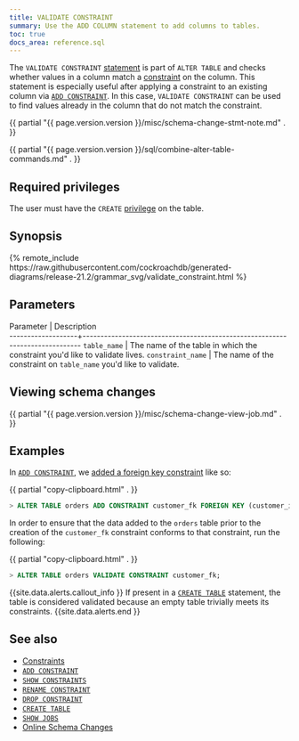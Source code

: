 ```yaml
---
title: VALIDATE CONSTRAINT
summary: Use the ADD COLUMN statement to add columns to tables.
toc: true
docs_area: reference.sql
---
```


The `VALIDATE CONSTRAINT` [statement](sql-statements.html) is part of `ALTER TABLE` and checks whether values in a column match a [constraint](constraints.html) on the column. This statement is especially useful after applying a constraint to an existing column via [`ADD CONSTRAINT`](add-constraint.html). In this case, `VALIDATE CONSTRAINT` can be used to find values already in the column that do not match the constraint.

{{ partial "{{ page.version.version }}/misc/schema-change-stmt-note.md" . }}

{{ partial "{{ page.version.version }}/sql/combine-alter-table-commands.md" . }}

## Required privileges

The user must have the `CREATE` [privilege](authorization.html#assign-privileges) on the table.

## Synopsis

<div>
{% remote_include https://raw.githubusercontent.com/cockroachdb/generated-diagrams/release-21.2/grammar_svg/validate_constraint.html %}
</div>

## Parameters

 Parameter         | Description                                                                 
-------------------+-----------------------------------------------------------------------------
 `table_name`      | The name of the table in which the constraint you'd like to validate lives.
 `constraint_name` | The name of the constraint on `table_name` you'd like to validate.          

## Viewing schema changes

{{ partial "{{ page.version.version }}/misc/schema-change-view-job.md" . }}

## Examples

In [`ADD CONSTRAINT`](add-constraint.html), we [added a foreign key constraint](add-constraint.html#add-the-foreign-key-constraint-with-cascade) like so:

{{ partial "copy-clipboard.html" . }}
~~~ sql
> ALTER TABLE orders ADD CONSTRAINT customer_fk FOREIGN KEY (customer_id) REFERENCES customers (id) ON DELETE CASCADE;
~~~

In order to ensure that the data added to the `orders` table prior to the creation of the `customer_fk` constraint conforms to that constraint, run the following:

{{ partial "copy-clipboard.html" . }}
~~~ sql
> ALTER TABLE orders VALIDATE CONSTRAINT customer_fk;
~~~

{{site.data.alerts.callout_info }}
If present in a [`CREATE TABLE`](create-table.html) statement, the table is considered validated because an empty table trivially meets its constraints.
{{site.data.alerts.end }}

## See also

- [Constraints](constraints.html)
- [`ADD CONSTRAINT`](add-constraint.html)
- [`SHOW CONSTRAINTS`](show-constraints.html)
- [`RENAME CONSTRAINT`](rename-constraint.html)
- [`DROP CONSTRAINT`](drop-constraint.html)
- [`CREATE TABLE`](create-table.html)
- [`SHOW JOBS`](show-jobs.html)
- [Online Schema Changes](online-schema-changes.html)
